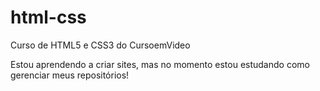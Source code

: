 # html-css
 Curso de HTML5 e CSS3 do CursoemVideo

Estou aprendendo a criar sites, mas no momento estou estudando como gerenciar meus repositórios!